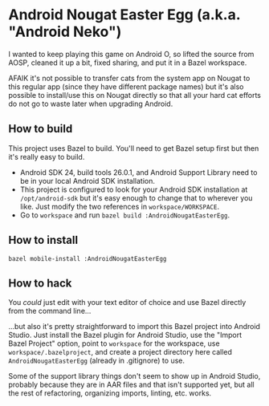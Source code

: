 # Android Nougat Easter Egg (a.k.a. "Android Neko")

I wanted to keep playing this game on Android O, so lifted the source from
AOSP, cleaned it up a bit, fixed sharing, and put it in a Bazel workspace.

AFAIK it's not possible to transfer cats from the system app on Nougat to
this regular app (since they have different package names) but it's also
possible to install/use this on Nougat directly so that all your hard cat
efforts do not go to waste later when upgrading Android.

## How to build

This project uses Bazel to build. You'll need to get Bazel setup first but
then it's really easy to build.

- Android SDK 24, build tools 26.0.1, and Android Support Library need to be
  in your local Android SDK installation.
- This project is configured to look for your Android SDK installation at
  `/opt/android-sdk` but it's easy enough to change that to wherever you like.
  Just modify the two references in `workspace/WORKSPACE`.
- Go to `workspace` and run `bazel build :AndroidNougatEasterEgg`.

## How to install

`bazel mobile-install :AndroidNougatEasterEgg`

## How to hack

You _could_ just edit with your text editor of choice and use Bazel directly
from the command line...

...but also it's pretty straightforward to import this Bazel project into
Android Studio. Just install the Bazel plugin for Android Studio, use the
"Import Bazel Project" option, point to `workspace` for the workspace,
use `workspace/.bazelproject`, and create a project directory here called
`AndroidNougatEasterEgg` (already in .gitignore) to use.

Some of the support library things don't seem to show up in Android Studio,
probably because they are in AAR files and that isn't supported yet, but
all the rest of refactoring, organizing imports, linting, etc. works.

